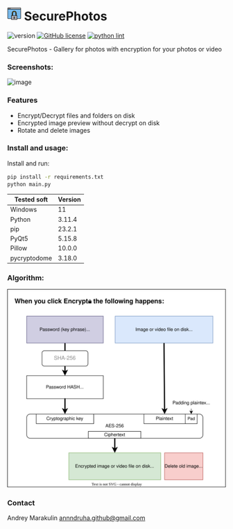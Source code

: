 # <img src="https://raw.githubusercontent.com/Annndruha/SecurePhotos/main/images/icon.png" width="32px"> SecurePhotos

![version](https://img.shields.io/github/v/release/Annndruha/SecurePhotos)
[![GitHub license](https://img.shields.io/github/license/Annndruha/SecurePhotos.svg)](https://github.com/Annndruha/SecurePhotos/blob/master/LICENSE)
[![python lint](https://github.com/Annndruha/SecurePhotos/actions/workflows/pylint.yml/badge.svg)](https://github.com/Annndruha/SecurePhotos/blob/master/.github/workflows/pylint.yml)

SecurePhotos - Gallery for photos with encryption for your photos or video

### Screenshots:
![image](https://user-images.githubusercontent.com/51162917/180698988-6f879719-0c9d-436e-834a-a3f0550e4a53.png)

### Features

* Encrypt/Decrypt files and folders on disk
* Encrypted image preview without decrypt on disk
* Rotate and delete images

### Install and usage:

Install and run:
```bash
pip install -r requirements.txt
python main.py
```

| Tested soft  | Version |
|--------------|---------|
| Windows      | 11      |
| Python       | 3.11.4  |
| pip          | 23.2.1  |
| PyQt5        | 5.15.8  |
| Pillow       | 10.0.0  |
| pycryptodome | 3.18.0  |


### Algorithm:
![](https://raw.githubusercontent.com/Annndruha/SecurePhotos/main/assets/encrypt_scheme.drawio.svg)


### Contact
Andrey Marakulin [annndruha.github@gmail.com](mailto:annndruha.github@gmail.com)
